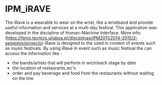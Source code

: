 # IPM_iRAVE
 The iRave is a wearable to wear on the wrist, like a wristband and provide useful information and services at a multi-day festival.
 This application was developed in the discipline of Human-Machine Interface. More info:(https://fenix.tecnico.ulisboa.pt/disciplinas/IPM2011/2014-2015/2-semestre/projecto)
 iRave is designed to the used in context of events such as music festivals. By using iRave in event such as music festival the can access  the information like :
- the bands/artists that will perform in wich/each stage by date
- the location of restaurants,wc's
- order and pay beverage and food from the restaurants without waiting on the line

